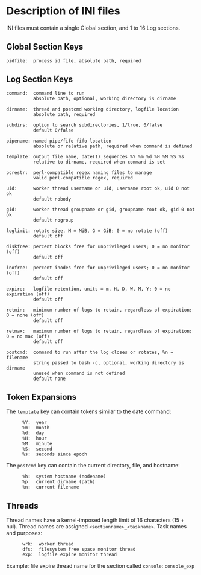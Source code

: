 # Description of INI files

INI files must contain a single Global section, and 1 to 16 Log sections.

## Global Section Keys

    pidfile:  process id file, absolute path, required

## Log Section Keys

    command:  command line to run
              absolute path, optional, working directory is dirname

    dirname:  thread and postcmd working directory, logfile location
              absolute path, required

    subdirs:  option to search subdirectories, 1/true, 0/false
              default 0/false

    pipename: named pipe/fifo fifo location
              absolute or relative path, required when command is defined

    template: output file name, date(1) sequences %Y %m %d %H %M %S %s
              relative to dirname, required when command is set

    pcrestr:  perl-compatible regex naming files to manage
              valid perl-compatible regex, required

    uid:      worker thread username or uid, username root ok, uid 0 not ok
              default nobody

    gid:      worker thread groupname or gid, groupname root ok, gid 0 not ok
              default nogroup

    loglimit: rotate size, M = MiB, G = GiB; 0 = no rotate (off)
              default off

    diskfree: percent blocks free for unprivileged users; 0 = no monitor (off)
              default off

    inofree:  percent inodes free for unprivileged users; 0 = no monitor (off)
              default off

    expire:   logfile retention, units = m, H, D, W, M, Y; 0 = no expiration (off)
              default off

    retmin:   minimum number of logs to retain, regardless of expiration; 0 = none (off)
              default off

    retmax:   maximum number of logs to retain, regardless of expiration; 0 = no max (off)
              default off

    postcmd:  command to run after the log closes or rotates, %n = filename
              string passed to bash -c, optional, working directory is dirname
              unused when command is not defined
              default none

## Token Expansions

The `template` key can contain tokens similar to the date command:

          %Y:  year
          %m:  month
          %d:  day
          %H:  hour
          %M:  minute
          %S:  second
          %s:  seconds since epoch

The `postcmd` key can contain the current directory, file, and hostname:

          %h:  system hostname (nodename)
          %p:  current dirname (path)
          %n:  current filename

## Threads

Thread names have a kernel-imposed length limit of 16 characters (15 + nul).
Thread names are assigned `<sectionname>_<taskname>`.  Task names and purposes:

          wrk:  worker thread
          dfs:  filesystem free space monitor thread
          exp:  logfile expire monitor thread

Example: file expire thread name for the section called `console`: `console_exp`

